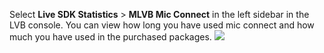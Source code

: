 Select **Live SDK Statistics** > **MLVB Mic Connect** in the left sidebar in the LVB console. You can view how long you have used mic connect and how much you have used in the purchased packages.
![](https://main.qcloudimg.com/raw/5924f885b73eb2f82e3bea313cd65095.png)
